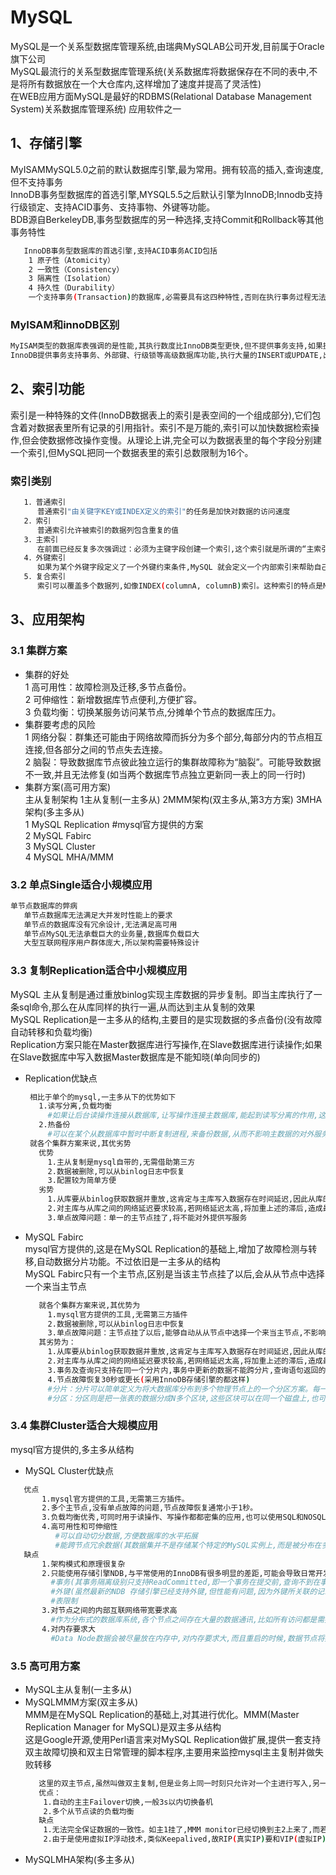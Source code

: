 # MySQL
  MySQL是一个关系型数据库管理系统,由瑞典MySQLAB公司开发,目前属于Oracle旗下公司  
  MySQL最流行的关系型数据库管理系统(关系数据库将数据保存在不同的表中,不是将所有数据放在一个大仓库内,这样增加了速度并提高了灵活性)  
  在WEB应用方面MySQL是最好的RDBMS(Relational Database Management System)关系数据库管理系统) 应用软件之一  

## 1、存储引擎
   MyISAMMySQL5.0之前的默认数据库引擎,最为常用。拥有较高的插入,查询速度,但不支持事务  
   InnoDB事务型数据库的首选引擎,MYSQL5.5之后默认引擎为InnoDB;Innodb支持行级锁定、支持ACID事务、支持事物、外键等功能。    
   BDB源自BerkeleyDB,事务型数据库的另一种选择,支持Commit和Rollback等其他事务特性  
```bash
   InnoDB事务型数据库的首选引擎,支持ACID事务ACID包括
    1 原子性（Atomicity）
    2 一致性（Consistency）
    3 隔离性（Isolation）
    4 持久性（Durability）
    一个支持事务(Transaction)的数据库,必需要具有这四种特性,否则在执行事务过程无法保证数据的正确性   
```
### MyISAM和innoDB区别
```bash
MyISAM类型的数据库表强调的是性能,其执行数度比InnoDB类型更快,但不提供事务支持,如果执行大量的SELECT(查询)操作,MyISAM是更好的选择,支持表锁。
InnoDB提供事务支持事务、外部键、行级锁等高级数据库功能,执行大量的INSERT或UPDATE,出于性能方面的考虑,可以考虑使用InnoDB引擎。
```

## 2、索引功能
   索引是一种特殊的文件(InnoDB数据表上的索引是表空间的一个组成部分),它们包含着对数据表里所有记录的引用指针。索引不是万能的,索引可以加快数据检索操作,但会使数据修改操作变慢。从理论上讲,完全可以为数据表里的每个字段分别建一个索引,但MySQL把同一个数据表里的索引总数限制为16个。
### 索引类别
```bash
   1．普通索引
      普通索引"由关键字KEY或INDEX定义的索引"的任务是加快对数据的访问速度
   2．索引
      普通索引允许被索引的数据列包含重复的值
   3．主索引
      在前面已经反复多次强调过：必须为主键字段创建一个索引,这个索引就是所谓的“主索引”。主索引区别是：前者在定义时使用的关键字是PRIMARY而不是UNIQUE
   4．外键索引
      如果为某个外键字段定义了一个外键约束条件,MySQL 就会定义一个内部索引来帮助自己以最有效率的方式去管理和使用外键约束条件
   5．复合索引
      索引可以覆盖多个数据列,如像INDEX(columnA, columnB)索引。这种索引的特点是MySQL可以有选择地使用一个这样的索引    
```
## 3、应用架构
### 3.1 集群方案
- 集群的好处  
  1 高可用性：故障检测及迁移,多节点备份。  
  2 可伸缩性：新增数据库节点便利,方便扩容。  
  3 负载均衡：切换某服务访问某节点,分摊单个节点的数据库压力。  
- 集群要考虑的风险  
  1 网络分裂：群集还可能由于网络故障而拆分为多个部分,每部分内的节点相互连接,但各部分之间的节点失去连接。  
  2 脑裂：导致数据库节点彼此独立运行的集群故障称为“脑裂”。可能导致数据不一致,并且无法修复(如当两个数据库节点独立更新同一表上的同一行时)
- 集群方案(高可用方案)   
  主从复制架构 1主从复制(一主多从) 2MMM架构(双主多从,第3方方案) 3MHA架构(多主多从)  
  1 MySQL Replication #mysql官方提供的方案   
  2 MySQL Fabirc   
  3 MySQL Cluster  
  4 MySQL MHA/MMM  
### 3.2 单点Single适合小规模应用
```bash
单节点数据库的弊病
   单节点数据库无法满足大并发时性能上的要求
   单节点的数据库没有冗余设计,无法满足高可用
   单节点MySQL无法承载巨大的业务量,数据库负载巨大
   大型互联网程序用户群体庞大,所以架构需要特殊设计
```
### 3.3 复制Replication适合中小规模应用
MySQL 主从复制是通过重放binlog实现主库数据的异步复制。即当主库执行了一条sql命令,那么在从库同样的执行一遍,从而达到主从复制的效果  
MySQL Replication是一主多从的结构,主要目的是实现数据的多点备份(没有故障自动转移和负载均衡)  
Replication方案只能在Master数据库进行写操作,在Slave数据库进行读操作;如果在Slave数据库中写入数据Master数据库是不能知晓(单向同步的)  
- Replication优缺点 
  ```bash
   相比于单个的mysql,一主多从下的优势如下 
     1.读写分离,负载均衡
       #如果让后台读操作连接从数据库,让写操作连接主数据库,能起到读写分离的作用,这个时候多个从数据库可以做负载均衡。
     2.热备份
       #可以在某个从数据库中暂时中断复制进程,来备份数据,从而不影响主数据的对外服务(如果在master上执行backup,需要让master处于readonly状态,这也意味这所有的write请求需要阻塞)。
   就各个集群方案来说,其优劣势 
     优势 
       1.主从复制是mysql自带的,无需借助第三方
       2.数据被删除,可以从binlog日志中恢复
       3.配置较为简单方便
     劣势 
       1.从库要从binlog获取数据并重放,这肯定与主库写入数据存在时间延迟,因此从库的数据总是要滞后主库
       2.对主库与从库之间的网络延迟要求较高,若网络延迟太高,将加重上述的滞后,造成最终数据的不一致
       3.单点故障问题：单一的主节点挂了,将不能对外提供写服务
  ```
- MySQL Fabirc  
  mysql官方提供的,这是在MySQL Replication的基础上,增加了故障检测与转移,自动数据分片功能。不过依旧是一主多从的结构  
  MySQL Fabirc只有一个主节点,区别是当该主节点挂了以后,会从从节点中选择一个来当主节点  
  ```bash
     就各个集群方案来说,其优势为  
       1.mysql官方提供的工具,无需第三方插件
       2.数据被删除,可以从binlog日志中恢复
       3.单点故障问题：主节点挂了以后,能够自动从从节点中选择一个来当主节点,不影响持续对外提供写服务
     其劣势为：
       1.从库要从binlog获取数据并重放,这肯定与主库写入数据存在时间延迟,因此从库的数据总是要滞后主库
       2.对主库与从库之间的网络延迟要求较高,若网络延迟太高,将加重上述的滞后,造成最终数据的不一致
       3.事务及查询只支持在同一个分片内,事务中更新的数据不能跨分片,查询语句返回的数据也不能跨分片
       4.节点故障恢复30秒或更长(采用InnoDB存储引擎的都这样)
       #分片：分片可以简单定义为将大数据库分布到多个物理节点上的一个分区方案。每一个分区包含数据库的某一部分,称为一个片
       #分区：分区则是把一张表的数据分成N多个区块,这些区块可以在同一个磁盘上,也可以在不同的磁盘上
  ```
### 3.4 集群Cluster适合大规模应用
mysql官方提供的,多主多从结构  
- MySQL Cluster优缺点
```bash
   优点  
       1.mysql官方提供的工具,无需第三方插件。
       2.多个主节点,没有单点故障的问题,节点故障恢复通常小于1秒。
       3.负载均衡优秀,可同时用于读操作、写操作都都密集的应用,也可以使用SQL和NOSQL接口访问数据。
       4.高可用性和可伸缩性
          #可以自动切分数据,方便数据库的水平拓展
          #能跨节点冗余数据(其数据集并不是存储某个特定的MySQL实例上,而是被分布在多个DataNodes中,即一个table的数据可能被分散在多个物理节点上,任何数据都会在多个DataNodes上冗余备份。任何一个数据变更操作,都将在一组DataNodes上同步,以保证数据的一致性)。
   缺点  
       1.架构模式和原理很复杂
       2.只能使用存储引擎NDB,与平常使用的InnoDB有很多明显的差距,可能会导致日常开发出现意外如下：
         #事务(其事务隔离级别只支持ReadCommitted,即一个事务在提交前,查询不到在事务内所做的修改)
         #外键(虽然最新的NDB 存储引擎已经支持外键,但性能有问题,因为外键所关联的记录可能在别的分片节点)
         #表限制
       3.对节点之间的内部互联网络带宽要求高
         #作为分布式的数据库系统,各个节点之间存在大量的数据通讯,比如所有访问都是需要经过超过一个节点(至少有一个SQLNode和一个NDBNode)才能完成
       4.对内存要求大 
         #Data Node数据会被尽量放在内存中,对内存要求大,而且重启的时候,数据节点将数据load到内存需要很长时间     
```
### 3.5 高可用方案
- MySQL主从复制(一主多从) 
- MySQLMMM方案(双主多从)  
  MMM是在MySQL Replication的基础上,对其进行优化。MMM(Master Replication Manager for MySQL)是双主多从结构  
  这是Google开源,使用Perl语言来对MySQL Replication做扩展,提供一套支持双主故障切换和双主日常管理的脚本程序,主要用来监控mysql主主复制并做失败转移  
  ```bash
     这里的双主节点,虽然叫做双主复制,但是业务上同一时刻只允许对一个主进行写入,另一台备选主上提供部分读服务,以加速在主主切换时刻备选主的预热 
     优点：
      1.自动的主主Failover切换,一般3s以内切换备机
      2.多个从节点读的负载均衡
     缺点
      1.无法完全保证数据的一致性。如主1挂了,MMM monitor已经切换到主2上来了,而若此时双主复制中,主2数据落后于主1(即还未完全复制完毕),那么此时的主2已经成为主节点,对外提供写服务,从而导致数据不一。
      2.由于是使用虚拟IP浮动技术,类似Keepalived,故RIP(真实IP)要和VIP(虚拟IP)在同一网段。如果是在不同网段也可以,需要用到虚拟路由技术。但是绝对要在同一个IDC机房,不可跨IDC机房组建集群
  ```
- MySQLMHA架构(多主多从)  

